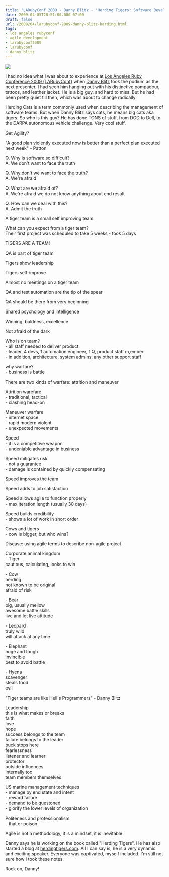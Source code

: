 ```yaml
---
title: 'LARubyConf 2009 - Danny Blitz - "Herding Tigers: Software Development and the Art of War"'
date: 2009-04-05T20:51:00.000-07:00
draft: false
url: /2009/04/larubyconf-2009-danny-blitz-herding.html
tags: 
- los angeles rubyconf
- agile development
- larubyconf2009
- larubyconf
- danny blitz
---
```


[![](http://blog.herdingtigers.com/wp-content/uploads/2009/03/tigerheadonly3.jpg)](http://blog.herdingtigers.com/wp-content/uploads/2009/03/tigerheadonly3.jpg)

I had no idea what I was about to experience at [Los Angeles Ruby Conference 2009 (LARubyConf)](http://www.larubyconf.com/) when [Danny Blitz](http://blog.herdingtigers.com/) took the podium as the next presenter. I had seen him hanging out with his distinctive pompadour, tattoos, and leather jacket. He is a big guy, and hard to miss. But he had been pretty quiet till then, which was about to change radically.  
  
Herding Cats is a term commonly used when describing the management of software teams. But when Danny Blitz says cats, he means big cats aka tigers. So who is this guy? He has done TONS of stuff, from DOD to Dell, to the DARPA autonomous vehicle challenge. Very cool stuff.  
  
Get Agility?  
  
"A good plan violently executed now is better than a perfect plan executed next week" - Patton  
  
Q. Why is software so difficult?  
A. We don't want to face the truth  
  
Q. Why don't we want to face the truth?  
A. We're afraid  
  
Q. What are we afraid of?  
A. We're afraid we do not know anything about end result  
  
Q. How can we deal with this?  
A. Admit the truth  
  
A tiger team is a small self improving team.  
  
What can you expect from a tiger team?  
Their first project was scheduled to take 5 weeks - took 5 days  
  
TIGERS ARE A TEAM!  
  
QA is part of tiger team  
  
Tigers show leadership  
  
Tigers self-improve  
  
Almost no meetings on a tiger team  
  
QA and test automation are the tip of the spear  
  
QA should be there from very beginning  
  
Shared psychology and intelligence  
  
Winning, boldness, excellence  
  
Not afraid of the dark  
  
Who is on team?  
\- all staff needed to deliver product  
\- leader, 4 devs, 1 automation engineer, 1 Q, product staff m,ember  
\- in addition, architecture, system admins, any other support staff  
  
why warfare?  
\- business is battle  
  
There are two kinds of warfare: attrition and maneuver  
  
Attrition warefare  
\- traditional, tactical  
\- clashing head-on  
  
Maneuver warfare  
\- internet space  
\- rapid modern violent  
\- unexpected movements  
  
Speed  
\- it is a competitive weapon  
\- undeniable advantage in business  
  
Speed mitigates risk  
\- not a guarantee  
\- damage is contained by quickly compensating  
  
Speed improves the team  
  
Speed adds to job satisfaction  
  
Speed allows agile to function properly  
\- max iteration length (usually 30 days)  
  
Speed builds credibility  
\- shows a lot of work in short order  
  
Cows and tigers  
\- cow is bigger, but who wins?  
  
Disease: using agile terms to describe non-agile project  
  
Corporate animal kingdom  
\- Tiger  
cautious, calculating, looks to win  
  
\- Cow  
herding  
not known to be original  
afraid of risk  
  
\- Bear  
big, usually mellow  
awesome battle skills  
live and let live attitude  
  
\- Leopard  
truly wild  
will attack at any time  
  
\- Elephant  
huge and tough  
invincible  
best to avoid battle  
  
\- Hyena  
scavenger  
steals food  
evil  
  
"Tiger teams are like Hell's Programmers" - Danny Blitz  
  
Leadership  
this is what makes or breaks  
faith  
love  
hope  
success belongs to the team  
failure belongs to the leader  
buck stops here  
fearlessness  
listener and learner  
protector  
outside influences  
internally too  
team members themselves  
  
US marine management techniques  
\- manage by end state and intent  
\- reward failure  
\- demand to be questoned  
\- glorify the lower levels of organization  
  
Politeness and professionalism  
\- that or poison  
  
Agile is not a methodology, it is a mindset, it is inevitable  
  
Danny says he is working on the book called "Herding Tigers". He has also started a blog at [herdingtigers.com](http://blog.herdingtigers.com). All I can say is, he is a very dynamic and exciting speaker. Everyone was captivated, myself included. I'm still not sure how I took these notes.  
  
Rock on, Danny!